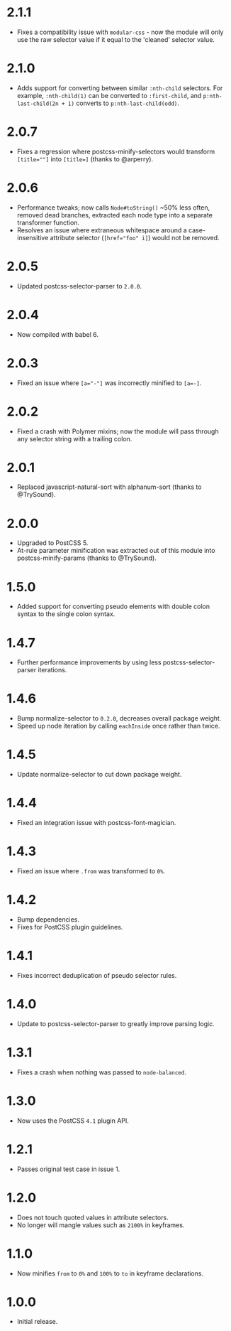 <h1 id="2.1.1">2.1.1</h1>

<ul>
<li>Fixes a compatibility issue with <code>modular-css</code> - now the module will only
use the raw selector value if it equal to the 'cleaned' selector value.</li>
</ul>

<h1 id="2.1.0">2.1.0</h1>

<ul>
<li>Adds support for converting between similar <code>:nth-child</code> selectors. For
example, <code>:nth-child(1)</code> can be converted to <code>:first-child</code>, and
<code>p:nth-last-child(2n + 1)</code> converts to <code>p:nth-last-child(odd)</code>.</li>
</ul>

<h1 id="2.0.7">2.0.7</h1>

<ul>
<li>Fixes a regression where postcss-minify-selectors would transform <code>[title=""]</code>
into <code>[title=]</code> (thanks to @arperry).</li>
</ul>

<h1 id="2.0.6">2.0.6</h1>

<ul>
<li>Performance tweaks; now calls <code>Node#toString()</code> ~50% less often, removed dead
branches, extracted each node type into a separate transformer function.</li>
<li>Resolves an issue where extraneous whitespace around a case-insensitive
attribute selector (<code>[href="foo" i]</code>) would not be removed.</li>
</ul>

<h1 id="2.0.5">2.0.5</h1>

<ul>
<li>Updated postcss-selector-parser to <code>2.0.0</code>.</li>
</ul>

<h1 id="2.0.4">2.0.4</h1>

<ul>
<li>Now compiled with babel 6.</li>
</ul>

<h1 id="2.0.3">2.0.3</h1>

<ul>
<li>Fixed an issue where <code>[a="-"]</code> was incorrectly minified to <code>[a=-]</code>.</li>
</ul>

<h1 id="2.0.2">2.0.2</h1>

<ul>
<li>Fixed a crash with Polymer mixins; now the module will pass through any
selector string with a trailing colon.</li>
</ul>

<h1 id="2.0.1">2.0.1</h1>

<ul>
<li>Replaced javascript-natural-sort with alphanum-sort (thanks to @TrySound).</li>
</ul>

<h1 id="2.0.0">2.0.0</h1>

<ul>
<li>Upgraded to PostCSS 5.</li>
<li>At-rule parameter minification was extracted out of this module into
postcss-minify-params (thanks to @TrySound).</li>
</ul>

<h1 id="1.5.0">1.5.0</h1>

<ul>
<li>Added support for converting pseudo elements with double colon syntax to
the single colon syntax.</li>
</ul>

<h1 id="1.4.7">1.4.7</h1>

<ul>
<li>Further performance improvements by using less postcss-selector-parser
iterations.</li>
</ul>

<h1 id="1.4.6">1.4.6</h1>

<ul>
<li>Bump normalize-selector to <code>0.2.0</code>, decreases overall package weight.</li>
<li>Speed up node iteration by calling <code>eachInside</code> once rather than twice.</li>
</ul>

<h1 id="1.4.5">1.4.5</h1>

<ul>
<li>Update normalize-selector to cut down package weight.</li>
</ul>

<h1 id="1.4.4">1.4.4</h1>

<ul>
<li>Fixed an integration issue with postcss-font-magician.</li>
</ul>

<h1 id="1.4.3">1.4.3</h1>

<ul>
<li>Fixed an issue where <code>.from</code> was transformed to <code>0%</code>.</li>
</ul>

<h1 id="1.4.2">1.4.2</h1>

<ul>
<li>Bump dependencies.</li>
<li>Fixes for PostCSS plugin guidelines.</li>
</ul>

<h1 id="1.4.1">1.4.1</h1>

<ul>
<li>Fixes incorrect deduplication of pseudo selector rules.</li>
</ul>

<h1 id="1.4.0">1.4.0</h1>

<ul>
<li>Update to postcss-selector-parser to greatly improve parsing logic.</li>
</ul>

<h1 id="1.3.1">1.3.1</h1>

<ul>
<li>Fixes a crash when nothing was passed to <code>node-balanced</code>.</li>
</ul>

<h1 id="1.3.0">1.3.0</h1>

<ul>
<li>Now uses the PostCSS <code>4.1</code> plugin API.</li>
</ul>

<h1 id="1.2.1">1.2.1</h1>

<ul>
<li>Passes original test case in issue 1.</li>
</ul>

<h1 id="1.2.0">1.2.0</h1>

<ul>
<li>Does not touch quoted values in attribute selectors.</li>
<li>No longer will mangle values such as <code>2100%</code> in keyframes.</li>
</ul>

<h1 id="1.1.0">1.1.0</h1>

<ul>
<li>Now minifies <code>from</code> to <code>0%</code> and <code>100%</code> to <code>to</code> in keyframe declarations.</li>
</ul>

<h1 id="1.0.0">1.0.0</h1>

<ul>
<li>Initial release.</li>
</ul>
